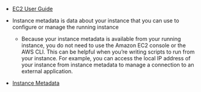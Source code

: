 - [EC2 User Guide](https://docs.aws.amazon.com/AWSEC2/latest/UserGuide/concepts.html)

- Instance metadata is data about your instance that you can use to configure or manage the running instance
  - Because your instance metadata is available from your running instance, you do not need to use the Amazon EC2 console or the AWS CLI. This can be helpful when you’re writing scripts to run from your instance. For example, you can access the local IP address of your instance from instance metadata to manage a connection to an external application.
- [Instance Metadata](https://docs.aws.amazon.com/AWSEC2/latest/UserGuide/ec2-instance-metadata.html)
